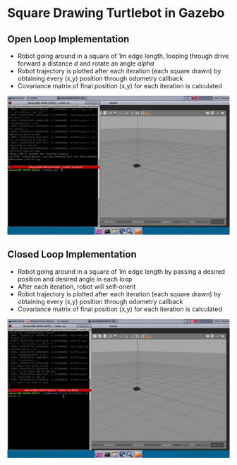 # Square Drawing Turtlebot in Gazebo

## Open Loop Implementation
- Robot going around in a square of 1m edge length, looping through drive forward a distance _d_ and rotate an angle _alpha_
- Robot trajectory is plotted after each iteration (each square drawn) by obtaining every (x,y) position through odometry callback
- Covariance matrix of final position (x,y) for each iteration is calculated

![](../gif/openloop.gif)



## Closed Loop Implementation
- Robot going around in a square of 1m edge length by passing a desired position and desired angle in each loop
- After each iteration, robot will self-orient 
- Robot trajectory is plotted after each iteration (each square drawn) by obtaining every (x,y) position through odometry callback
- Covariance matrix of final position (x,y) for each iteration is calculated

![](../gif/closedloop.gif)
